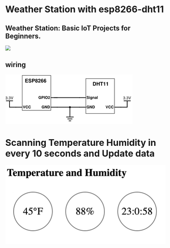 # Weather Station with esp8266-dht11
## Weather Station: Basic IoT Projects for Beginners. 

<img src="https://github.com/ObjectMatrix/weather-station-esp8266-dht11/blob/main/station.png" width="200">

## wiring

![Wiring](https://github.com/ObjectMatrix/weather-station-esp8266-dht11/blob/main/esp8266-dht11-connection.png)


# Scanning Temperature Humidity in every 10 seconds and Update data

![www view](https://github.com/ObjectMatrix/weather-station-esp8266-dht11/blob/main/www.png)
